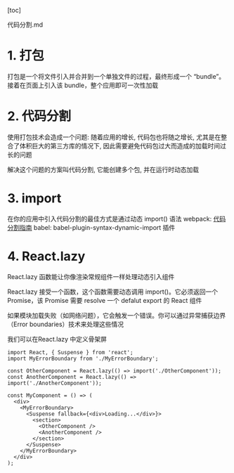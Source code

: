 [toc]

代码分割.md

# 1. 打包
打包是一个将文件引入并合并到一个单独文件的过程，最终形成一个 “bundle”。 接着在页面上引入该 bundle，整个应用即可一次性加载

# 2. 代码分割
使用打包技术会造成一个问题: 随着应用的增长, 代码包也将随之增长, 尤其是在整合了体积巨大的第三方库的情况下, 因此需要避免代码包过大而造成的加载时间过长的问题

解决这个问题的方案叫代码分割, 它能创建多个包, 并在运行时动态加载

# 3. import
在你的应用中引入代码分割的最佳方式是通过动态 import() 语法
webpack: [代码分割指南](https://webpack.docschina.org/guides/code-splitting/)
babel: babel-plugin-syntax-dynamic-import 插件

# 4. React.lazy
React.lazy 函数能让你像渲染常规组件一样处理动态引入组件

React.lazy 接受一个函数，这个函数需要动态调用 import()。它必须返回一个 Promise，该 Promise 需要 resolve 一个 defalut export 的 React 组件

如果模块加载失败（如网络问题），它会触发一个错误。你可以通过异常捕获边界（Error boundaries）技术来处理这些情况

我们可以在React.lazy 中定义骨架屏

```
import React, { Suspense } from 'react';
import MyErrorBoundary from './MyErrorBoundary';

const OtherComponent = React.lazy(() => import('./OtherComponent'));
const AnotherComponent = React.lazy(() => import('./AnotherComponent'));

const MyComponent = () => (
  <div>
    <MyErrorBoundary>
      <Suspense fallback={<div>Loading...</div>}>
        <section>
          <OtherComponent />
          <AnotherComponent />
        </section>
      </Suspense>
    </MyErrorBoundary>
  </div>
);
```